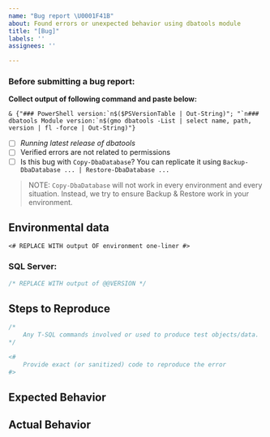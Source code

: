 ```yaml
---
name: "Bug report \U0001F41B"
about: Found errors or unexpected behavior using dbatools module
title: "[Bug]"
labels: ''
assignees: ''

---
```


### Before submitting a bug report:

**Collect output of following command and paste below:**

```
& {"### PowerShell version:`n$($PSVersionTable | Out-String)"; "`n### dbatools Module version:`n$(gmo dbatools -List | select name, path, version | fl -force | Out-String)"}
```

- [ ] *Running latest release of dbatools*
- [ ] Verified errors are not related to permissions
- [ ] Is this bug with `Copy-DbaDatabase`? You can replicate it using `Backup-DbaDatabase ... | Restore-DbaDatabase ...`

> NOTE: `Copy-DbaDatabase` will not work in every environment and every situation. Instead, we try to ensure Backup & Restore work in your environment.

## Environmental data
<!-- Paste out of this one-liner into the code block below:
& {"### PowerShell version:`n$($PSVersionTable | Out-String)"; "`n### dbatools Module version:`n$(gmo dbatools -List | select name, path, version | fl -force | Out-String)"}
-->

```
<# REPLACE WITH output OF environment one-liner #>
```

### SQL Server: 
<!-- Paste output of `SELECT @@VERSION` -->
```sql
/* REPLACE WITH output of @@VERSION */
```

<!-- NOTE: If the above information is not provided as a minimum your issue will not be acknowledged -->

## Steps to Reproduce

```sql
/*
    Any T-SQL commands involved or used to produce test objects/data.
*/
```

```powershell
<#
    Provide exact (or sanitized) code to reproduce the error
#>
```

## Expected Behavior

<!--
Sample output or detail explanation if possible
-->

## Actual Behavior

<!--
Output or detailed explanation if possible
-->
